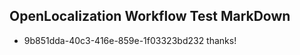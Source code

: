 ## OpenLocalization Workflow Test MarkDown
* 9b851dda-40c3-416e-859e-1f03323bd232 
thanks!<!--HONumber=Mar16_HO3-->
